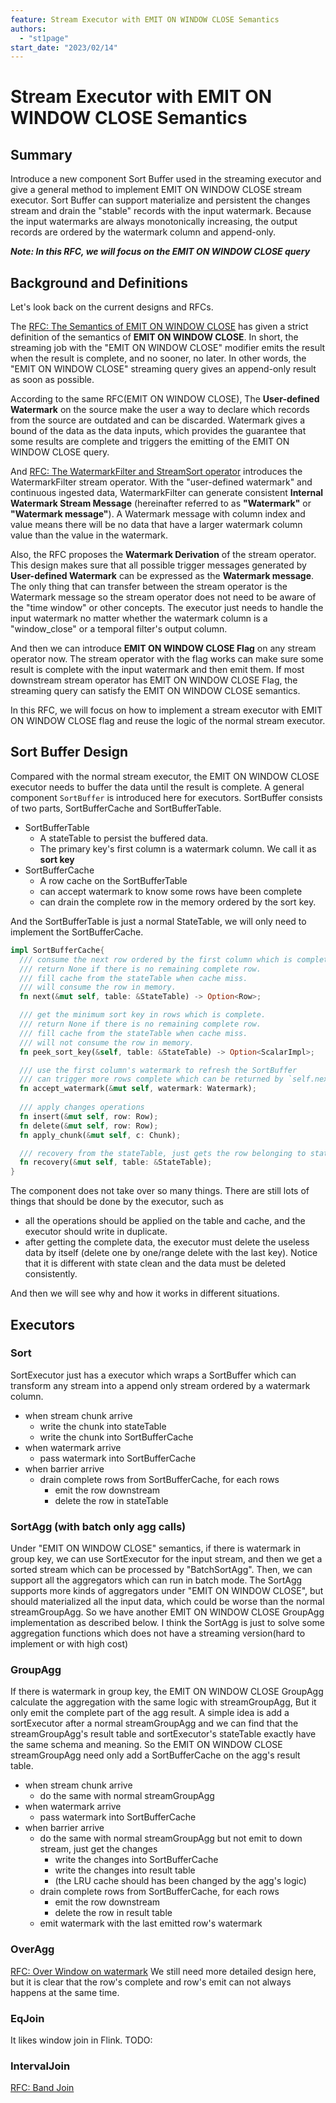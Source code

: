 ```yaml
---
feature: Stream Executor with EMIT ON WINDOW CLOSE Semantics
authors:
  - "st1page"
start_date: "2023/02/14"
---
```


# Stream Executor with EMIT ON WINDOW CLOSE Semantics

## Summary

Introduce a new component Sort Buffer used in the streaming executor and give a general method to implement EMIT ON WINDOW CLOSE stream executor. Sort Buffer can support materialize and persistent the changes stream and drain the "stable" records with the input watermark. Because the input watermarks are always monotonically increasing, the output records are ordered by the watermark column and append-only.

***Note: In this RFC, we will focus on the EMIT ON WINDOW CLOSE query***

## Background and Definitions

Let's look back on the current designs and RFCs.

The [RFC: The Semantics of EMIT ON WINDOW CLOSE](https://github.com/risingwavelabs/rfcs/pull/30) has given a strict definition of the semantics of **EMIT ON WINDOW CLOSE**. In short, the streaming job with the "EMIT ON WINDOW CLOSE" modifier emits the result when the result is complete, and no sooner, no later. In other words, the "EMIT ON WINDOW CLOSE" streaming query gives an append-only result as soon as possible.

According to the same RFC(EMIT ON WINDOW CLOSE), The **User-defined Watermark** on the source make the user a way to declare which records from the source are outdated and can be discarded. Watermark gives a bound of the data as the data inputs, which provides the guarantee that some results are complete and triggers the emitting of the EMIT ON WINDOW CLOSE query.

And [RFC: The WatermarkFilter and StreamSort operator](https://github.com/risingwavelabs/rfcs/pull/2) introduces the WatermarkFilter stream operator. With the "user-defined watermark" and continuous ingested data, WatermarkFilter can generate consistent **Internal Watermark Stream Message** (hereinafter referred to as **"Watermark"** or **"Watermark message"**). A Watermark message with column index and value means there will be no data that have a larger watermark column value than the value in the watermark.

Also, the RFC proposes the **Watermark Derivation** of the stream operator. This design makes sure that all possible trigger messages generated by **User-defined Watermark** can be expressed as the **Watermark message**. The only thing that can transfer between
the stream operator is the Watermark message so the stream operator does not need to be aware of the "time window" or other concepts. The executor just needs to handle the input watermark no matter whether the watermark column is a "window_close" or a temporal filter's output column.

And then we can introduce **EMIT ON WINDOW CLOSE Flag** on any stream operator now. The stream operator with the flag works can make sure some result is complete with the input watermark and then emit them. If most downstream stream operator has EMIT ON WINDOW CLOSE Flag, the streaming query can satisfy the EMIT ON WINDOW CLOSE semantics.

In this RFC, we will focus on how to implement a stream executor with EMIT ON WINDOW CLOSE flag and reuse the logic of the normal stream executor.

## Sort Buffer Design

Compared with the normal stream executor, the EMIT ON WINDOW CLOSE executor needs to buffer the data until the result is complete. A general component `SortBuffer` is introduced here for executors.
SortBuffer consists of two parts, SortBufferCache and SortBufferTable.

- SortBufferTable
  - A stateTable to persist the buffered data.
  - The primary key's first column is a watermark column. We call it as **sort key**
- SortBufferCache
  - A row cache on the SortBufferTable
  - can accept watermark to know some rows have been complete
  - can drain the complete row in the memory ordered by the sort key.

And the SortBufferTable is just a normal StateTable, we will only need to implement the SortBufferCache.

```rust
impl SortBufferCache{
  /// consume the next row ordered by the first column which is complete.
  /// return None if there is no remaining complete row.
  /// fill cache from the stateTable when cache miss.
  /// will consume the row in memory.
  fn next(&mut self, table: &StateTable) -> Option<Row>;

  /// get the minimum sort key in rows which is complete.
  /// return None if there is no remaining complete row.
  /// fill cache from the stateTable when cache miss.
  /// will not consume the row in memory.
  fn peek_sort_key(&self, table: &StateTable) -> Option<ScalarImpl>;

  /// use the first column's watermark to refresh the SortBuffer
  /// can trigger more rows complete which can be returned by `self.next`
  fn accept_watermark(&mut self, watermark: Watermark);
  
  /// apply changes operations
  fn insert(&mut self, row: Row);
  fn delete(&mut self, row: Row);
  fn apply_chunk(&mut self, c: Chunk);

  /// recovery from the stateTable, just gets the row belonging to stateTable's vnode.
  fn recovery(&mut self, table: &StateTable);
}

```

The component does not take over so many things. There are still lots of things that should be done by the executor, such as

- all the operations should be applied on the table and cache, and the executor should write in duplicate.
- after getting the complete data, the executor must delete the useless data by itself (delete one by one/range delete with the last key). Notice that it is different with state clean and the data must be deleted consistently.

And then we will see why and how it works in different situations.

## Executors

### Sort

  SortExecutor just has a executor which wraps a SortBuffer which can transform any stream into a append only stream ordered by a watermark column.

- when stream chunk arrive
  - write the chunk into stateTable
  - write the chunk into SortBufferCache
- when watermark arrive
  - pass watermark into SortBufferCache
- when barrier arrive
  - drain complete rows from SortBufferCache, for each rows
    - emit the row downstream
    - delete the row in stateTable

### SortAgg (with batch only agg calls)

  Under "EMIT ON WINDOW CLOSE" semantics, if there is watermark in group key, we can use SortExecutor for the input stream, and then we get a sorted stream which can be processed by "BatchSortAgg". Then, we can support all the aggregators which can run in batch mode.
  The SortAgg supports more kinds of aggregators under "EMIT ON WINDOW CLOSE", but should materialized all the input data, which could be worse than the normal streamGroupAgg. So we have another EMIT ON WINDOW CLOSE GroupAgg implementation as described below. I think the SortAgg is just to solve some aggregation functions which does not have a streaming version(hard to implement or with high cost)

### GroupAgg

  If there is watermark in group key, the EMIT ON WINDOW CLOSE GroupAgg calculate the aggregation with the same logic with streamGroupAgg, But it only emit the complete part of the agg result. A simple idea is add a sortExecutor after a normal streamGroupAgg and we can find that the streamGroupAgg's result table and sortExecutor's stateTable exactly have the same schema and meaning.
  So the EMIT ON WINDOW CLOSE streamGroupAgg need only add a SortBufferCache on the agg's result table.

- when stream chunk arrive
  - do the same with normal streamGroupAgg
- when watermark arrive
  - pass watermark into SortBufferCache
- when barrier arrive
  - do the same with normal streamGroupAgg but not emit to down stream, just get the changes
    - write the changes into SortBufferCache
    - write the changes into result table
    - (the LRU cache should has been changed by the agg's logic)
  - drain complete rows from SortBufferCache, for each rows
    - emit the row downstream
    - delete the row in result table
  - emit watermark with the last emitted row's watermark

### OverAgg

[RFC: Over Window on watermark](https://github.com/risingwavelabs/rfcs/pull/8)
We still need more detailed design here, but it is clear that the row's complete and row's emit can not always happens at the same time.

### EqJoin

It likes window join in Flink.
TODO:

### IntervalJoin

[RFC: Band Join](https://github.com/risingwavelabs/rfcs/pull/32)

